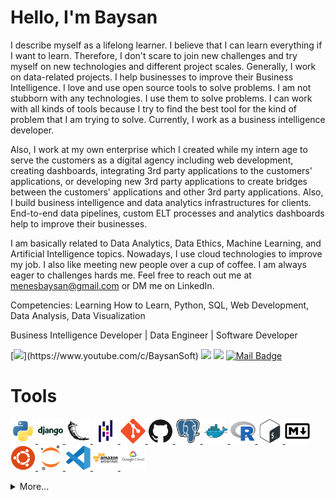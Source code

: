 # Hello, I'm Baysan

I describe myself as a lifelong learner. I believe that I can learn everything if I want to learn. Therefore, I don't scare to join new challenges and try myself on new technologies and different project scales. Generally, I work on data-related projects. I help businesses to improve their Business Intelligence. I love and use open source tools to solve problems. I am not stubborn with any technologies. I use them to solve problems. I can work with all kinds of tools because I try to find the best tool for the kind of problem that I am trying to solve. Currently, I work as a business intelligence developer.

Also, I work at my own enterprise which I created while my intern age to serve the customers as a digital agency including web development, creating dashboards, integrating 3rd party applications to the customers' applications, or developing new 3rd party applications to create bridges between the customers' applications and other 3rd party applications. Also, I build business intelligence and data analytics infrastructures for clients. End-to-end data pipelines, custom ELT processes and analytics dashboards help to improve their businesses.

I am basically related to Data Analytics, Data Ethics, Machine Learning, and Artificial Intelligence topics. Nowadays, I use cloud technologies to improve my job. I also like meeting new people over a cup of coffee. I am always eager to challenges hards me. Feel free to reach out me at menesbaysan@gmail.com or DM me on LinkedIn.

Competencies: Learning How to Learn, Python, SQL, Web Development, Data Analysis, Data Visualization

Business Intelligence Developer | Data Engineer | Software Developer


[![](https://img.shields.io/badge/youtube-%23FF0000.svg?&style=for-the-badge&logo=youtube&logoColor=white")](https://www.youtube.com/c/BaysanSoft)
[![](https://img.shields.io/badge/linkedin-%230077B5.svg?&style=for-the-badge&logo=linkedin&logoColor=white)](https://www.linkedin.com/in/mebaysan/)
[![](https://img.shields.io/badge/medium-%2312100E.svg?&style=for-the-badge&logo=medium&logoColor=white)](https://mebaysan.medium.com/)
[![Mail Badge](https://img.shields.io/badge/menesbaysan@gmail.com-c14438?style=for-the-badge&logo=Gmail&logoColor=white&link=mailto:menesbaysan@gmail.com)](mailto:menesbaysan@gmail.com)


# Tools
<p align="left"> <a href="https://www.python.org/" target="_blank"> <img src="https://raw.githubusercontent.com/devicons/devicon/master/icons/python/python-original.svg" alt="Python" width="40" height="40"/> </a>
<a href="https://www.djangoproject.com/" target="_blank"> <img src="https://raw.githubusercontent.com/devicons/devicon/master/icons/django/django-plain-wordmark.svg" alt="Django" width="40" height="40"/> </a>
<a href="https://flask.palletsprojects.com/" target="_blank"> <img src="https://raw.githubusercontent.com/devicons/devicon/master/icons/flask/flask-original.svg" alt="Flask" width="40" height="40"/> </a>
<a href="https://pandas.pydata.org/" target="_blank"> <img src="https://raw.githubusercontent.com/devicons/devicon/master/icons/pandas/pandas-original.svg" alt="Pandas" width="40" height="40"/> </a>
<a href="https://git-scm.com/" target="_blank"> <img src="https://raw.githubusercontent.com/devicons/devicon/master/icons/git/git-original.svg" alt="Git" width="40" height="40"/> </a>
<a href="https://www.github.com/" target="_blank"> <img src="https://raw.githubusercontent.com/devicons/devicon/master/icons/github/github-original.svg" alt="GitHub" width="40" height="40"/> </a>
<a href="https://www.postgresql.org/" target="_blank"> <img src="https://raw.githubusercontent.com/devicons/devicon/master/icons/postgresql/postgresql-original.svg" alt="PostgreSQL" width="40" height="40"/> </a>
<a href="https://www.docker.com/" target="_blank"> <img src="https://raw.githubusercontent.com/devicons/devicon/master/icons/docker/docker-original.svg" alt="Docker" width="40" height="40"/> </a>
<a href="https://www.r-project.org/" target="_blank"> <img src="https://raw.githubusercontent.com/devicons/devicon/master/icons/r/r-original.svg" alt="R" width="40" height="40"/> </a>
<a href="https://savannah.gnu.org/projects/bash/" target="_blank"> <img src="https://raw.githubusercontent.com/devicons/devicon/master/icons/bash/bash-original.svg" alt="Bash Script" width="40" height="40"/> </a>
<a href="https://daringfireball.net/projects/markdown/" target="_blank"> <img src="https://raw.githubusercontent.com/devicons/devicon/master/icons/markdown/markdown-original.svg" alt="Markdown" width="40" height="40"/> </a>
<a href="https://ubuntu.com/" target="_blank"> <img src="https://raw.githubusercontent.com/devicons/devicon/master/icons/ubuntu/ubuntu-plain.svg" alt="Ubuntu" width="40" height="40"/> </a>
<a href="https://jupyter.org/" target="_blank"> <img src="https://raw.githubusercontent.com/devicons/devicon/master/icons/jupyter/jupyter-original.svg" alt="Jupyter" width="40" height="40"/> </a>
<a href="https://code.visualstudio.com/" target="_blank"> <img src="https://raw.githubusercontent.com/devicons/devicon/master/icons/vscode/vscode-original.svg" alt="VsCode" width="40" height="40"/> </a>
<a href="https://aws.amazon.com/" target="_blank"> <img src="https://github.com/devicons/devicon/blob/master/icons/amazonwebservices/amazonwebservices-original-wordmark.svg" alt="AWS" width="40" height="40"/> </a>
<a href="https://cloud.google.com/" target="_blank"> <img src="https://github.com/devicons/devicon/blob/master/icons/googlecloud/googlecloud-original-wordmark.svg" alt="Google Cloud" width="40" height="40"/> </a>
</p>




<details>
  <summary>More...</summary>

[![](./assets/python-for-data-science-and-ai.png)](https://www.youracclaim.com/badges/8b5a6b14-3ca4-4717-b683-fa156513cba3/public_url)
[![](./assets/data-analysis-with-python.png)](https://www.youracclaim.com/badges/06eff18d-d8af-464b-82d9-4ab8f01528fd/public_url)
[![](./assets/data-visualization-with-python.png)](https://www.youracclaim.com/badges/0bc55bef-e160-4e10-96fa-fd94fc851fdd/public_url)


  <img src="https://github-readme-stats.vercel.app/api?username=mebaysan&show_icons=true">
  
  [![](./assets/logo.jpg)](https://www.baysansoft.com)
</details>
 

 
